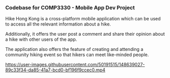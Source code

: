 ### Codebase for COMP3330 - Mobile App Dev Project

Hike Hong Kong is a cross-platform mobile application which can be used to access all the relevant information about a hike.

Additionally, it offers the user post a comment and share their opinion about a hike with other users of the app.

The application also offers the feature of creating and attending a community hiking event so that hikers can meet like-minded people.


https://user-images.githubusercontent.com/50191515/148639027-89c33f34-da85-41a7-bcd0-bf196f9ccec0.mp4

